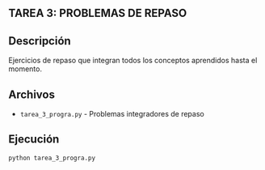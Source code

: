 
## **TAREA 3: PROBLEMAS DE REPASO**

## Descripción
Ejercicios de repaso que integran todos los conceptos aprendidos hasta el momento.

## Archivos
- `tarea_3_progra.py` - Problemas integradores de repaso

## Ejecución
```bash
python tarea_3_progra.py

